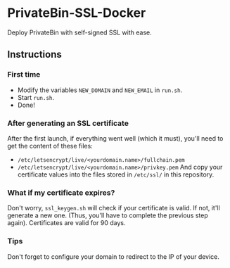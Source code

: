# PrivateBin-SSL-Docker

Deploy PrivateBin with self-signed SSL with ease.

## Instructions

### First time
- Modify the variables `NEW_DOMAIN` and `NEW_EMAIL` in `run.sh`.
- Start `run.sh`.
- Done!

### After generating an SSL certificate
After the first launch, if everything went well (which it must), you'll need to get the content of these files:
- `/etc/letsencrypt/live/<yourdomain.name>/fullchain.pem`
- `/etc/letsencrypt/live/<yourdomain.name>/privkey.pem`
And copy your certificate values into the files stored in `/etc/ssl/` in this repository.

### What if my certificate expires?
Don't worry, `ssl_keygen.sh` will check if your certificate is valid. If not, it'll generate a new one. (Thus, you'll have to complete the previous step again).
Certificates are valid for 90 days.

### Tips
Don't forget to configure your domain to redirect to the IP of your device.
